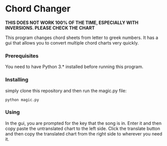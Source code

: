 # Chord Changer

__THIS DOES NOT WORK 100% OF THE TIME, ESPECIALLY WITH INVERSIONS. PLEASE CHECK THE CHART__

This program changes chord sheets from letter to greek numbers. It has a gui that allows you to convert multiple chord charts very quickly.

### Prerequisites
You need to have Python 3.* installed before running this program.

### Installing
simply clone this repository and then run the magic.py file:
```
python magic.py
```

### Using
In the gui, you are prompted for the key that the song is in. Enter it and then copy paste the untranslated chart to the left side. Click the translate button and then copy the translated chart from the right side to wherever you need it.
